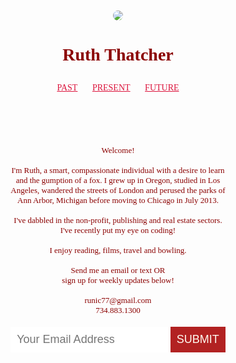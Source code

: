 <!DOCTYPE html>
<head>
  <title>Ruth Thatcher</title>
<style>
  body  {
    text-align: center;
    background: url("http://i.imgur.com/r1rCVG9.jpg");
    background-size: cover;
    background-position: center;
    color: darkred;
    font-family: palatino linotype;
  }
  p {
    font-size: 13px;
  }
   input {
      border: 0;
      padding: 10px;
      font-size: 18px;
    }
    input[type="submit"] {
      background: firebrick;
      color: floralwhite;

  }
  img {border: 10px floralwhite;
        border-radius: 75px;
      margin: 5px 0px 0px 0px;
    }
    ul {
      padding: 10px;
      background: rgba(0,0,0,0);
      background-size: 10px 100px;
    }
    li {
      display: inline;
      padding: 0px 10px 0px 10px;
    }
     a {
      color: crimson;
    }
  article {
      max-width: 350px;
      padding: 5px;
      margin: 0 auto;
    }
    @media (max-width: 500px) {
      h1 {
        font-size: 18px;
        padding: 5px;
      }
      li {
        padding: 5px;
        display: block;
      }
</style>
</head>
  <link href="/normalize.css" rel="stylesheet">
<body>
  <img src="http://i.imgur.com/ugZbhqvt.jpg?1"/></a>

<h1>Ruth Thatcher</h1>
  <header>
    <ul>
      <li><a href="#">PAST</a></li>
      <li><a href="#">PRESENT</a></li>
      <li><a href="#">FUTURE</a></li>
    </ul>
  </header>
<article>
<p>
  Welcome!<br><br>
I'm Ruth, a smart, compassionate individual with a desire to learn and the gumption of a fox. I grew up in Oregon, studied in Los Angeles, wandered the streets of London and perused the parks of Ann Arbor, Michigan before moving to Chicago in July 2013. <br><br>
I've dabbled in the non-profit, publishing and real estate sectors. I've recently put my eye on coding!<br><br>
I enjoy reading, films, travel and bowling.<br><br>
Send me an email or text OR <br>sign up for weekly updates below!<br><br>
runic77@gmail.com<br>
734.883.1300<br>
</p>
</article>
<input type="email" placeholder="Your Email Address">
<input type="submit" value=SUBMIT>
</body>
